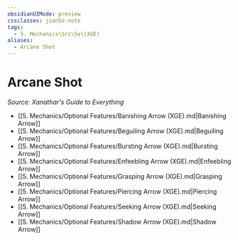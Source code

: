 ```yaml
---
obsidianUIMode: preview
cssclasses: json5e-note
tags:
  - 5. Mechanics\Src\5e\(XGE)
aliases:
  - Arcane Shot
---
```

# Arcane Shot
*Source: Xanathar's Guide to Everything* 

- [[5. Mechanics/Optional Features/Banishing Arrow (XGE).md\|Banishing Arrow]]
- [[5. Mechanics/Optional Features/Beguiling Arrow (XGE).md\|Beguiling Arrow]]
- [[5. Mechanics/Optional Features/Bursting Arrow (XGE).md\|Bursting Arrow]]
- [[5. Mechanics/Optional Features/Enfeebling Arrow (XGE).md\|Enfeebling Arrow]]
- [[5. Mechanics/Optional Features/Grasping Arrow (XGE).md\|Grasping Arrow]]
- [[5. Mechanics/Optional Features/Piercing Arrow (XGE).md\|Piercing Arrow]]
- [[5. Mechanics/Optional Features/Seeking Arrow (XGE).md\|Seeking Arrow]]
- [[5. Mechanics/Optional Features/Shadow Arrow (XGE).md\|Shadow Arrow]]
